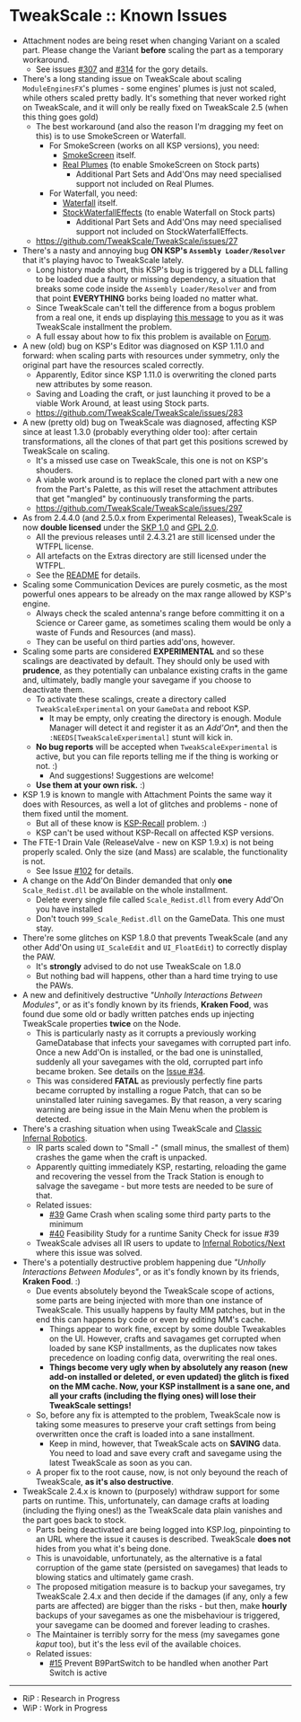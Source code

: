 # TweakScale :: Known Issues

* Attachment nodes are being reset when changing Variant on a scaled part. Please change the Variant **before** scaling the part as a temporary workaround.
	+ See issues [#307](https://github.com/TweakScale/TweakScale/issues/307) and [#314](https://github.com/TweakScale/TweakScale/issues/314) for the gory details. 
* There's a long standing issue on TweakScale about scaling `ModuleEnginesFX`'s plumes - some engines' plumes is just not scaled, while others scaled pretty badly. It's something that never worked right on TweakScale, and it will only be really fixed on TweakScale 2.5 (when this thing goes gold)
	+ The best workaround (and also the reason I'm dragging my feet on this) is to use SmokeScreen or Waterfall.
		- For SmokeScreen (works on all KSP versions), you need:
			- [SmokeScreen](https://forum.kerbalspaceprogram.com/topic/64987-18x-110x-smokescreen-2814-extended-fx-plugin-18-april-2020/) itself.
			- [Real Plumes](https://forum.kerbalspaceprogram.com/topic/188033-ksp112x-realplume-stock-v408-realplume-v1332-25jun2021/) (to enable SmokeScreen on Stock parts)
				- Additional Part Sets and Add'Ons may need specialised support not included on Real Plumes. 
		- For Waterfall, you need:
			- [Waterfall](https://forum.kerbalspaceprogram.com/topic/196309-112x-waterfall-a-framework-for-continuous-mesh-driven-engine-effects-aug-2/) itself.
			- [StockWaterfallEffects](https://forum.kerbalspaceprogram.com/topic/200334-112x-stock-waterfall-effects-swe-a-waterfall-config-set-for-realistic-rocket-exhaust-plumes-for-the-stock-engines/) (to enable Waterfall on Stock parts)
				- Additional Part Sets and Add'Ons may need specialised support not included on StockWaterfallEffects.
	+ https://github.com/TweakScale/TweakScale/issues/27 
* There's a nasty and annoying bug **ON KSP's `Assembly Loader/Resolver`** that it's playing havoc to TweakScale lately.
	+ Long history made short, this KSP's bug is triggered by a DLL falling to be loaded due a faulty or missing dependency, a situation that breaks some code inside the `Assembly Loader/Resolver` and from that point **EVERYTHING** borks being loaded no matter what.
	+ Since TweakScale can't tell the difference from a bogus problem from a real one, it ends up displaying [this message](https://user-images.githubusercontent.com/17166550/142723300-b02210f1-9e1e-4486-bbab-7bae744c8538.png) to you as it was TweakScale installment the problem.
	+ A full essay about how to fix this problem is available on [Forum](https://forum.kerbalspaceprogram.com/index.php?/topic/179030-130/&do=findComment&comment=4056719).
* A new (old) bug on KSP's Editor was diagnosed on KSP 1.11.0 and forward: when scaling parts with resources under symmetry, only the original part have the resources scaled correctly.
	+ Apparently, Editor since KSP 1.11.0 is overwriting the cloned parts new attributes by some reason.
	+ Saving and Loading the craft, or just launching it proved to be a viable Work Around, at least using Stock parts.
	+ https://github.com/TweakScale/TweakScale/issues/283
* A new (pretty old) bug on TweakScale was diagnosed, affecting KSP since at least 1.3.0 (probably everything older too): after certain transformations, all the clones of that part get this positions screwed by TweakScale on scaling.
	+ It's a missed use case on TweakScale, this one is not on KSP's shouders.
	+ A viable work around is to replace the cloned part with a new one from the Part's Palette, as this will reset the attachment attributes that get "mangled" by continuously transforming the parts. 
	+ https://github.com/TweakScale/TweakScale/issues/297
* As from 2.4.4.0 (and 2.5.0.x from Experimental Releases), TweakScale is now **double licensed** under the [SKP 1.0](https://ksp.lisias.net/SKL-1_0.txt) and [GPL 2.0](https://www.gnu.org/licenses/old-licenses/gpl-2.0.en.html).
	+ All the previous releases until 2.4.3.21 are still licensed under the WTFPL license.
	+ All artefacts on the Extras directory are still licensed under the WTFPL.
	+ See the [README](./README.md) for details.
* Scaling some Communication Devices are purely cosmetic, as the most powerful ones appears to be already on the max range allowed by KSP's engine.
	+ Always check the scaled antenna's range before committing it on a Science or Career game, as sometimes scaling them would be only a waste of Funds and Resources (and mass). 
	+ They can be useful on third parties add'ons, however.
* Scaling some parts are considered **EXPERIMENTAL** and so these scalings are deactivated by default. They should only be used with **prudence**, as they potentially can unbalance existing crafts in the game and, ultimately, badly mangle your savegame if you choose to deactivate them.
	+ To activate these scalings, create a directory called `TweakScaleExperimental` on your `GameData` and reboot KSP.
		- It may be empty, only creating the directory is enough. Module Manager will detect it and register it as an *Add'On**, and then the `:NEEDS[TweakScaleExperimental]` stunt will kick in. 
	+ **No bug reports** will be accepted when `TweakScaleExperimental` is active, but you can file reports telling me if the thing is working or not. :)
		- And suggestions! Suggestions are welcome!  
	+ **Use them at your own risk.** :)
* KSP 1.9 is known to mangle with Attachment Points the same way it does with Resources, as well a lot of glitches and problems - none of them fixed until the moment.
	+ But all of these know is [KSP-Recall](https://forum.kerbalspaceprogram.com/index.php?/topic/192048-18/) problem. :)
	+ KSP can't be used without KSP-Recall on affected KSP versions.
* The FTE-1 Drain Vale (ReleaseValve - new on KSP 1.9.x) is not being properly scaled. Only the size (and Mass) are scalable, the functionality is not.
	+ See Issue [#102](https://github.com/net-lisias-ksp/TweakScale/issues/102) for details. 
* A change on the Add'On Binder demanded that only **one** `Scale_Redist.dll` be available on the whole installment.
	+ Delete every single file called `Scale_Redist.dll` from every Add'On you have installed
	+ Don't touch `999_Scale_Redist.dll` on the GameData. This one must stay.
* There're some glitches on KSP 1.8.0 that prevents TweakScale (and any other Add'On using `UI_ScaleEdit` and `UI_FloatEdit`) to correctly display the PAW.
	+ It's **strongly** advised to do not use TweakScale on 1.8.0
	+ But nothing bad will happens, other than a hard time trying to use the PAWs.
* A new and definitively destructive *"Unholly Interactions Between Modules"*, or as it's fondly known by its friends, **Kraken Food**, was found due some old or badly written patches ends up injecting TweakScale properties **twice** on the Node.
	+ This is particularly nasty as it corrupts a previously working GameDatabase that infects your savegames with corrupted part info. Once a new Add'On is installed, or the bad one is uninstalled, suddenly all your savegames with the old, corrupted part info became broken. See details on the [Issue #34](https://github.com/net-lisias-ksp/TweakScale/issues/34).
	+ This was considered **FATAL** as previously perfectly fine parts became corrupted by installing a rogue Patch, that can so be uninstalled later ruining savegames. By that reason, a very scaring warning are being issue in the Main Menu when the problem is detected.
* There's a crashing situation when using TweakScale and [Classic Infernal Robotics](https://github.com/MagicSmokeIndustries/InfernalRobotics).
	+ IR parts scaled down to "Small -" (small minus, the smallest of them) crashes the game when the craft is unpacked.
	+ Apparently quitting immediately KSP, restarting, reloading the game and recovering the vessel from the Track Station is enough to salvage the savegame - but more tests are needed to be sure of that.
	+ Related issues:
		- [#39](https://github.com/net-lisias-ksp/TweakScale/issues/39) Game Crash when scaling some third party parts to the minimum
		- [#40](https://github.com/net-lisias-ksp/TweakScale/issues/40) Feasibility Study for a runtime Sanity Check for issue #39
	+ TweakScale advises all IR users to update to [Infernal Robotics/Next](https://github.com/meirumeiru/InfernalRobotics) where this issue was solved.
* There's a potentially destructive problem happening due *"Unholly Interactions Between Modules"*, or as it's fondly known by its friends, **Kraken Food**. :)
	+ Due events absolutely beyond the TweakScale scope of actions,  some parts are being injected with more than one instance of TweakScale. This usually happens by faulty MM patches, but in the end this can happens by code or even by editing MM's cache.
		- Things appear to work fine, except by some double Tweakables on the UI. However, crafts and savagames get corrupted when loaded by sane KSP installments, as the duplicates now takes precedence on loading config data, overwriting the real ones.
		- **Things become very ugly when by absolutely any reason (new add-on installed or deleted, or even updated) the glitch is fixed on the MM cache. Now, your KSP installment is a sane one, and all your crafts (including the flying ones) will lose their TweakScale settings!**
	+ So, before any fix is attempted to the problem, TweakScale now is taking some measures to preserve your craft settings from being overwritten once the craft is loaded into a sane installment.
		- Keep in mind, however, that TweakScale acts on **SAVING** data. You need to load and save every craft and savegame using the latest TweakScale as soon as you can. 
	+ A proper fix to the root cause, now, is not only beyound the reach of TweakScale, **as it's also destructive**. 
* TweakScale 2.4.x is known to (purposely) withdraw support for some parts on runtime. This, unfortunately, can damage crafts at loading (including the flying ones!) as the TweakScale data plain vanishes and the part goes back to stock.
	+ Parts being deactivated are being logged into KSP.log, pinpointing to an URL where the issue it causes is described. TweakScale **does not** hides from you what it's being done.
	+ This is unavoidable, unfortunately, as the alternative is a fatal corruption of the game state (persisted on savegames) that leads to blowing statics and ultimately game crash.
	+ The proposed mitigation measure is to backup your savegames, try TweakScale 2.4.x and then decide if the damages (if any, only a few parts are affected) are bigger than the risks - but then, make **hourly** backups of your savegames as one the misbehaviour is triggered, your savegame can be doomed and forever leading to crashes.
	+ The Maintainer is terribly sorry for the mess (my savegames gone *kaput* too), but it's the less evil of the available choices.
	+ Related issues:
		- [#15](https://github.com/net-lisias-ksp/TweakScale/issues/15) Prevent B9PartSwitch to be handled when another Part Switch is active

- - -

* RiP : Research in Progress
* WiP : Work in Progress
